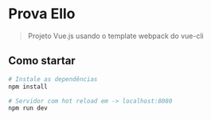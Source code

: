 # Prova Ello

> Projeto Vue.js usando o template webpack do vue-cli

## Como startar

``` bash
# Instale as dependências
npm install

# Servidor com hot reload em -> localhost:8080
npm run dev

